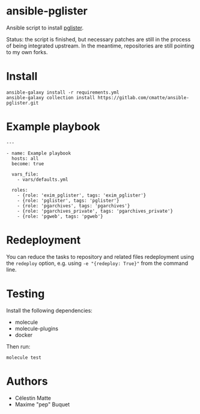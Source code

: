 # ansible-pglister

Ansible script to install [pglister](https://gitlab.com/pglister/pglister).

Status: the script is finished, but necessary patches are still in the process of being integrated upstream. In the meantime, repositories are still pointing to my own forks.

# Install

```
ansible-galaxy install -r requirements.yml
ansible-galaxy collection install https://gitlab.com/cmatte/ansible-pglister.git
```

# Example playbook

```
---

- name: Example playbook
  hosts: all
  become: true

  vars_file:
    - vars/defaults.yml

  roles:
    - {role: 'exim_pglister', tags: 'exim_pglister'}
    - {role: 'pglister', tags: 'pglister'}
    - {role: 'pgarchives', tags: 'pgarchives'}
    - {role: 'pgarchives_private', tags: 'pgarchives_private'}
    - {role: 'pgweb', tags: 'pgweb'}
```

# Redeployment

You can reduce the tasks to repository and related files redeployment using the `redeploy` option, e.g. using `-e "{redeploy: True}"` from the command line.

# Testing

Install the following dependencies:

- molecule
- molecule-plugins
- docker

Then run:
```
molecule test
```

# Authors

- Célestin Matte
- Maxime "pep" Buquet

